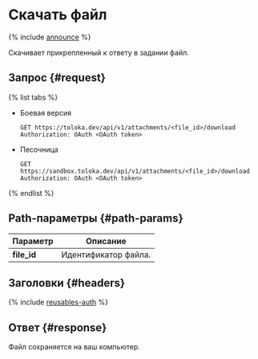 # Скачать файл

{% include [announce](../_includes/announce.md) %}

Скачивает прикрепленный к ответу в задании файл.

## Запрос {#request}

{% list tabs %}

- Боевая версия

    ```plaintext
    GET https://toloka.dev/api/v1/attachments/<file_id>/download
    Authorization: OAuth <OAuth token>
    ```

- Песочница

    ```plaintext
    GET https://sandbox.toloka.dev/api/v1/attachments/<file_id>/download
    Authorization: OAuth <OAuth token>
    ```

{% endlist %}

## Path-параметры {#path-params}

Параметр | Описание
----- | -----
**file_id** | Идентификатор файла.

## Заголовки {#headers}

{% include [reusables-auth](../_includes/reusables/id-reusables/auth.md) %}

## Ответ {#response}

Файл сохраняется на ваш компьютер.